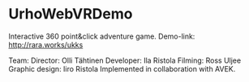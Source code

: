 # UrhoWebVRDemo

Interactive 360 point&click adventure game.
Demo-link: http://rara.works/ukks

Team:
Director: Olli Tähtinen
Developer: Ila Ristola
Filming: Ross Uljee
Graphic design: Iiro Ristola
Implemented in collaboration with AVEK.
